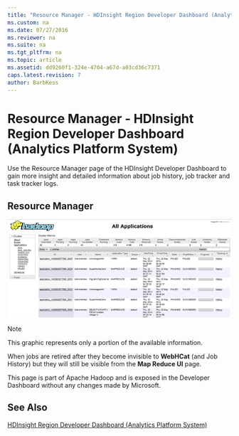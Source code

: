 ```yaml
---
title: "Resource Manager - HDInsight Region Developer Dashboard (Analytics Platform System)"
ms.custom: na
ms.date: 07/27/2016
ms.reviewer: na
ms.suite: na
ms.tgt_pltfrm: na
ms.topic: article
ms.assetid: dd9260f1-324e-4704-a67d-a03cd36c7371
caps.latest.revision: 7
author: BarbKess
---
```

# Resource Manager - HDInsight Region Developer Dashboard (Analytics Platform System)
Use the Resource Manager page of the HDInsight Developer Dashboard to gain more insight and detailed information about job history, job tracker and task tracker logs.  
  
## Resource Manager  
![APS HDI Developer Dashboard Resource Manager](../../mpp/hdinsight/media/APS_HDI_DevDashboard_MapReduceUI.png "APS_HDI_DevDashboard_MapReduceUI")  
  
> [!NOTE]  
> This graphic represents only a portion of the available information.  
  
When jobs are retired after they become invisible to **WebHCat** (and Job History) but they will still be visible from the **Map Reduce UI** page.  
  
This page is part of Apache Hadoop and is exposed in the Developer Dashboard without any changes made by Microsoft.  
  
## See Also  
[HDInsight Region Developer Dashboard &#40;Analytics Platform System&#41;](../../mpp/hdinsight/hdinsight-region-developer-dashboard-analytics-platform-system.md)  
  
